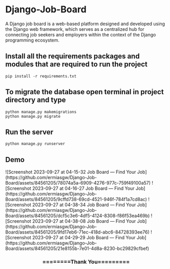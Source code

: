 # Django-Job-Board
A Django job board is a web-based platform designed and developed using the Django web framework, which serves as a centralized hub for connecting job seekers and employers within the context of the Django programming ecosystem.

## Install all the requirements packages and modules that are required to run the project

```
pip install -r requirements.txt
```

## To migrate the database open terminal in project directory and type
```
python manage.py makemigrations
python manage.py migrate
```


## Run the server
```
python manage.py runserver
```
## Demo

</div>![Screenshot 2023-09-27 at 04-15-32 Job Board — Find Your Job](https://github.com/ermiasgw/Django-Job-Board/assets/84561205/78074a5a-6909-4276-977c-759f49100a57)
![Screenshot 2023-09-27 at 04-16-27 Job Board — Find Your Job](https://github.com/ermiasgw/Django-Job-Board/assets/84561205/9cffd738-69cd-4521-946f-784f1a7cd8ac)
![Screenshot 2023-09-27 at 04-38-34 Job Board — Find Your Job](https://github.com/ermiasgw/Django-Job-Board/assets/84561205/dcf5c3e6-4df5-4124-8308-f86f53ea469b)
![Screenshot 2023-09-27 at 04-38-08 Job Board — Find Your Job](https://github.com/ermiasgw/Django-Job-Board/assets/84561205/9fd17eb6-71ec-418d-abc6-84728393ee76)
![Screenshot 2023-09-27 at 04-29-29 Job Board — Find Your Job](https://github.com/ermiasgw/Django-Job-Board/assets/84561205/21e8155b-7e01-4d8a-8230-bc29829cfbef)


<div align="center">
    <h3>========Thank You=========</h3>
